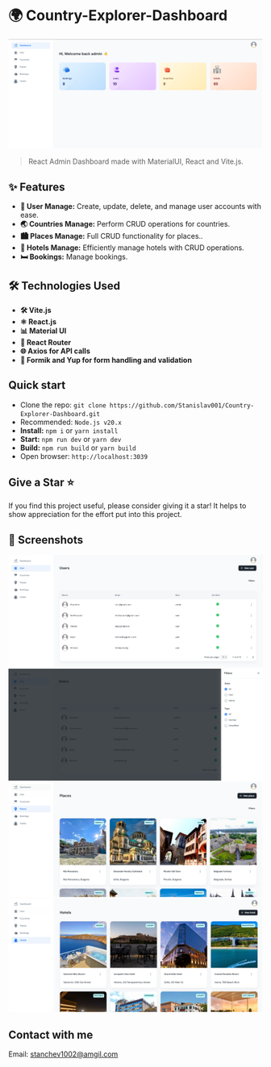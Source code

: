 # 🌍 Country-Explorer-Dashboard

![preview](public/assets/images/preview.png)

> React Admin Dashboard made with MaterialUI, React and Vite.js.

## ✨ Features

- **🔐 User Manage:** Create, update, delete, and manage user accounts with ease.
- **🌏 Countries Manage:** Perform CRUD operations for countries.
- **🏙️ Places Manage:** Full CRUD functionality for places..
- **🏨 Hotels Manage:** Efficiently manage hotels with CRUD operations.
- **🛏️ Bookings:** Manage bookings.

## 🛠️ Technologies Used

- **🛠️ Vite.js**
- **⚛️ React.js**
- **📊 Material UI**
- **🧭 React Router**
- **🌐 Axios for API calls**
- **📝 Formik and Yup for form handling and validation**

## Quick start

- Clone the repo: `git clone https://github.com/Stanislav001/Country-Explorer-Dashboard.git`
- Recommended: `Node.js v20.x`
- **Install:** `npm i` or `yarn install`
- **Start:** `npm run dev` or `yarn dev`
- **Build:** `npm run build` or `yarn build`
- Open browser: `http://localhost:3039`

## Give a Star ⭐

If you find this project useful, please consider giving it a star! It helps to show appreciation for the effort put into this project.

## 📸 Screenshots

![preview](public/assets/images/users-list.png)
![preview](public/assets/images/users-filters.png)
![preview](public/assets/images/places-list.png)
![preview](public/assets/images/hotels-list.png)

## Contact with me

Email: stanchev1002@amgil.com